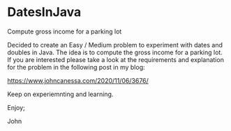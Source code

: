 # DatesInJava
Compute gross income for a parking lot

Decided to create an Easy / Medium problem to experiment with dates and doubles
in Java.
The idea is to compute the gross income for a parking lot.
If you are interested please take a look at the requirements and explanation for
the problem in the following post in my blog:

https://www.johncanessa.com/2020/11/06/3676/

Keep on experiemnting and learning.

Enjoy;

John
